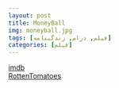 ```yaml
---
layout: post
title: MoneyBall
img: moneyball.jpg
tags: [فیلم, درام, زندگینامه]
categories: [فیلم]
---
```


[imdb](https://www.imdb.com/title/tt1210166/)  
[RottenTomatoes](https://www.rottentomatoes.com/m/moneyball)
